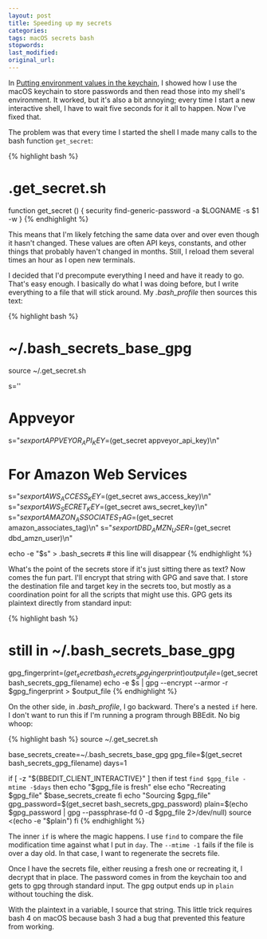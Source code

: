 ```yaml
---
layout: post
title: Speeding up my secrets
categories:
tags: macOS secrets bash
stopwords:
last_modified:
original_url:
---
```


In [Putting environment values in the keychain](), I showed how I use the macOS keychain to store passwords and then read those into my shell's environment. It worked, but it's also a bit annoying; every time I start a new interactive shell, I have to wait five seconds for it all to happen. Now I've fixed that.

<!--more-->

The problem was that every time I started the shell I made many calls to the bash function `get_secret`:

{% highlight bash %}
# .get_secret.sh
function get_secret () {
	security find-generic-password -a $LOGNAME -s $1 -w
	}
{% endhighlight %}

This means that I'm likely fetching the same data over and over even though it hasn't changed. These values are often API keys, constants, and other things that probably haven't changed in months. Still, I reload them several times an hour as I open new terminals.

I decided that I'd precompute everything I need and have it ready to go. That's easy enough. I basically do what I was doing before, but I write everything to a file that will stick around. My *.bash_profile* then sources this text:

{% highlight bash %}
# ~/.bash_secrets_base_gpg
source ~/.get_secret.sh

s=''

# Appveyor
s="${s}export APPVEYOR_API_KEY=$(get_secret appveyor_api_key)\n"

# For Amazon Web Services
s="${s}export AWS_ACCESS_KEY=$(get_secret aws_access_key)\n"
s="${s}export AWS_SECRET_KEY=$(get_secret aws_secret_key)\n"
s="${s}export AMAZON_ASSOCIATES_TAG=$(get_secret amazon_associates_tag)\n"
s="${s}export DBD_AMZN_USER=$(get_secret dbd_amzn_user)\n"

echo -e "$s" > .bash_secrets # this line will disappear
{% endhighlight %}

What's the point of the secrets store if it's just sitting there as text? Now comes the fun part. I'll encrypt that string with GPG and save that. I store the destination file and target key in the secrets too, but mostly as a coordination point for all the scripts that might use this. GPG gets its plaintext directly from standard input:

{% highlight bash %}
# still in ~/.bash_secrets_base_gpg
gpg_fingerprint=$(get_secret bash_secrets_gpg_fingerprint)
output_file=$(get_secret bash_secrets_gpg_filename)
echo -e $s | gpg --encrypt --armor -r $gpg_fingerprint > $output_file
{% endhighlight %}

On the other side, in *.bash_profile*, I go backward. There's a nested `if` here. I don't want to run this if I'm running a program through BBEdit. No big whoop:

{% highlight bash %}
source ~/.get_secret.sh

base_secrets_create=~/.bash_secrets_base_gpg
gpg_file=$(get_secret bash_secrets_gpg_filename)
days=1

if [ -z "${BBEDIT_CLIENT_INTERACTIVE}" ]
then
	if test `find $gpg_file -mtime -$days`
	then
		echo "$gpg_file is fresh"
	else
		echo "Recreating $gpg_file"
		$base_secrets_create
	fi
	echo "Sourcing $gpg_file"
	gpg_password=$(get_secret bash_secrets_gpg_password)
	plain=$(echo $gpg_password | gpg --passphrase-fd 0 -d $gpg_file 2>/dev/null)
	source <(echo -e "$plain")
fi
{% endhighlight %}

The inner `if` is where the magic happens. I use `find` to compare the file modification time against what I put in `day`. The `--mtime -1` fails if the file is over a day old. In that case, I want to regenerate the secrets file.

Once I have the secrets file, either reusing a fresh one or recreating it, I decrypt that in place. The password comes in from the keychain too and gets to gpg through standard input. The gpg output ends up in `plain` without touching the disk.

With the plaintext in a variable, I source that string. This little trick requires bash 4 on macOS because bash 3 had a bug that prevented this feature from working.
